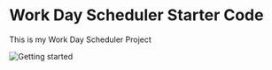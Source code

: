 # Work Day Scheduler Starter Code

This is my Work Day Scheduler Project 

<img src="./Scheduler_Screenshot.png" alt="Getting started">